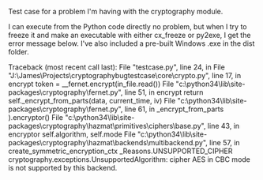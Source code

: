 
Test case for a problem I'm having with the cryptography module.

I can execute from the Python code directly no problem, but when I try to freeze it and make an executable with either
cx_freeze or py2exe, I get the error message below.  I've also included a pre-built Windows .exe in the dist folder.

Traceback (most recent call last):
  File "testcase.py", line 24, in <module>
  File "J:\James\Projects\cryptographybugtestcase\core\crypto.py", line 17, in encrypt
    token = __fernet.encrypt(in_file.read())
  File "c:\python34\lib\site-packages\cryptography\fernet.py", line 51, in encrypt
    return self._encrypt_from_parts(data, current_time, iv)
  File "c:\python34\lib\site-packages\cryptography\fernet.py", line 61, in _encrypt_from_parts
    ).encryptor()
  File "c:\python34\lib\site-packages\cryptography\hazmat\primitives\ciphers\base.py", line 43, in encryptor
    self.algorithm, self.mode
  File "c:\python34\lib\site-packages\cryptography\hazmat\backends\multibackend.py", line 57, in create_symmetric_encryption_ctx
    _Reasons.UNSUPPORTED_CIPHER
cryptography.exceptions.UnsupportedAlgorithm: cipher AES in CBC mode is not supported by this backend.